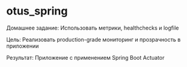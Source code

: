 # otus_spring
Домашнее задание: Использовать метрики, healthchecks и logfile

Цель: Реализовать production-grade мониторинг и прозрачность в приложении

Результат: Приложение с применением Spring Boot Actuator

